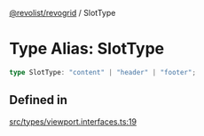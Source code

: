 [@revolist/revogrid](README.md) / SlotType

# Type Alias: SlotType

```ts
type SlotType: "content" | "header" | "footer";
```

## Defined in

[src/types/viewport.interfaces.ts:19](https://github.com/revolist/revogrid/blob/2ebd07d1ea2e60cec0c080f59af7557401bdcc98/src/types/viewport.interfaces.ts#L19)

